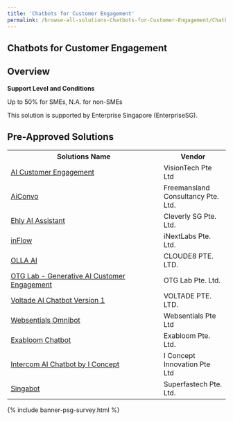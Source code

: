 ```yaml
---
title: 'Chatbots for Customer Engagement'
permalink: /browse-all-solutions-Chatbots-for-Customer-Engagement/Chatbots-for-Customer-Engagement
---
```


## Chatbots for Customer Engagement
## Overview

**Support Level and Conditions**

Up to 50% for SMEs, N.A. for non-SMEs

This solution is supported by Enterprise Singapore (EnterpriseSG).

## Pre-Approved Solutions

<table>
<tr>
<th style='width: auto;'><b>Solutions Name</b></th>
<th style='width: 30%;'><b>Vendor</b></th>
</tr>
<tr>
<td><a href='/productivity-solutions-grant/solutionrepo/201808388R-AI-Customr-Enggmnt-G' target='_blank'>AI Customer Engagement</a><br></td>
<td>VisionTech Pte Ltd</td>
</tr>
<tr>
<td><a href='/productivity-solutions-grant/solutionrepo/202210524R-AConvo-G' target='_blank'>AiConvo</a><br></td>
<td>Freemansland Consultancy Pte. Ltd.</td>
</tr>
<tr>
<td><a href='/productivity-solutions-grant/solutionrepo/201734623N-Ehly-AI-Assstnt-G' target='_blank'>Ehly AI Assistant</a><br></td>
<td>Cleverly SG Pte. Ltd.</td>
</tr>
<tr>
<td><a href='/productivity-solutions-grant/solutionrepo/202040219C-nFlow-G' target='_blank'>inFlow</a><br></td>
<td>iNextLabs Pte. Ltd.</td>
</tr>
<tr>
<td><a href='/productivity-solutions-grant/solutionrepo/201509275C-OLLA-AI-G' target='_blank'>OLLA AI</a><br></td>
<td>CLOUDE8 PTE. LTD.</td>
</tr>
<tr>
<td><a href='/productivity-solutions-grant/solutionrepo/201939004C-OTG-Lb-Gnrtv-AI-Customr-Enggmnt-G' target='_blank'>OTG Lab - Generative AI Customer Engagement</a><br></td>
<td>OTG Lab Pte. Ltd.</td>
</tr>
<tr>
<td><a href='/productivity-solutions-grant/solutionrepo/202307668E-Voltd-AI-Chtbot-v-1-G' target='_blank'>Voltade AI Chatbot Version 1</a><br></td>
<td>VOLTADE PTE. LTD.</td>
</tr>
<tr>
<td><a href='/productivity-solutions-grant/solutionrepo/201736601Z-Wbsntls-Omnbot-G' target='_blank'>Websentials Omnibot</a><br></td>
<td>Websentials Pte Ltd</td>
</tr>
<tr>
<td><a href='/productivity-solutions-grant/solutionrepo/202114643G-Exbloom-Chtbot-G' target='_blank'>Exabloom Chatbot</a><br></td>
<td>Exabloom Pte. Ltd. </td>
</tr>
<tr>
<td><a href='/productivity-solutions-grant/solutionrepo/201215396N-Intrcom-AI-Chtbot-by-I-Concpt-G' target='_blank'>Intercom AI Chatbot by I Concept</a><br></td>
<td>I Concept Innovation Pte Ltd</td>
</tr>
<tr>
<td><a href='/productivity-solutions-grant/solutionrepo/201414976G-Sngbot-G' target='_blank'>Singabot</a><br></td>
<td>Superfastech Pte. Ltd.</td>
</tr>
</table>

{% include banner-psg-survey.html %}
